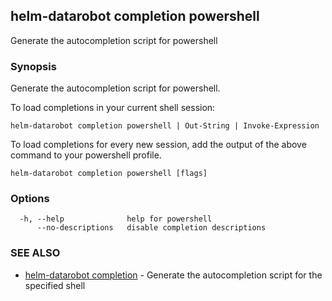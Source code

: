 ## helm-datarobot completion powershell

Generate the autocompletion script for powershell

### Synopsis

Generate the autocompletion script for powershell.

To load completions in your current shell session:

	helm-datarobot completion powershell | Out-String | Invoke-Expression

To load completions for every new session, add the output of the above command
to your powershell profile.


```
helm-datarobot completion powershell [flags]
```

### Options

```
  -h, --help              help for powershell
      --no-descriptions   disable completion descriptions
```

### SEE ALSO

* [helm-datarobot completion](helm-datarobot_completion.md)	 - Generate the autocompletion script for the specified shell

